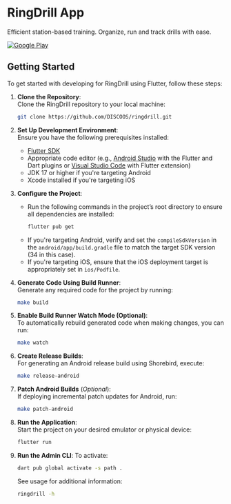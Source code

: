 # RingDrill App

Efficient station-based training. Organize, run and track drills with ease.

[![Google Play](https://playbadges.pavi2410.me/badge/full?id=org.discoos.ringdrill)](https://play.google.com/store/apps/details?id=org.discoos.ringdrill)
## Getting Started
To get started with developing for RingDrill using Flutter, follow these steps:

1. **Clone the Repository**:  
   Clone the RingDrill repository to your local machine:
   ```bash
   git clone https://github.com/DISCOOS/ringdrill.git
   ```

2. **Set Up Development Environment**:  
   Ensure you have the following prerequisites installed:
   - [Flutter SDK](https://flutter.dev/docs/get-started/install)
   - Appropriate code editor (e.g., [Android Studio](https://developer.android.com/studio) with the Flutter and Dart plugins or [Visual Studio Code](https://code.visualstudio.com/) with Flutter extension)
   - JDK 17 or higher if you're targeting Android
   - Xcode installed if you're targeting iOS

3. **Configure the Project**:
   - Run the following commands in the project’s root directory to ensure all dependencies are installed:
     ```bash
     flutter pub get
     ```
   - If you're targeting Android, verify and set the `compileSdkVersion` in the `android/app/build.gradle` file to match the target SDK version (34 in this case).
   - If you're targeting iOS, ensure that the iOS deployment target is appropriately set in `ios/Podfile`.

4. **Generate Code Using Build Runner**:  
   Generate any required code for the project by running:
   ```bash
   make build
   ```

5. **Enable Build Runner Watch Mode (Optional)**:  
   To automatically rebuild generated code when making changes, you can run:
   ```bash
   make watch
   ```

6. **Create Release Builds**:  
   For generating an Android release build using Shorebird, execute:
   ```bash
   make release-android
   ```

7. **Patch Android Builds** (*Optional*):  
   If deploying incremental patch updates for Android, run:
   ```bash
   make patch-android
   ```

8. **Run the Application**:  
   Start the project on your desired emulator or physical device:
   ```bash
   flutter run
   ```
   
9. **Run the Admin CLI**:
   To activate: 
    ```bash
   dart pub global activate -s path .
    ```
   See usage for additional information:
    ```bash
   ringdrill -h
    ```